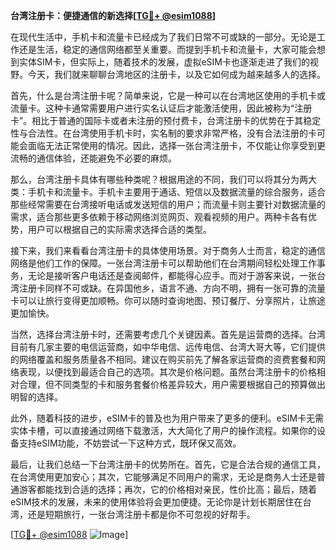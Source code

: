 **台湾注册卡：便捷通信的新选择[[TG💪+ @esim1088](https://t.me/s/esim1088)]**

在现代生活中，手机卡和流量卡已经成为了我们日常不可或缺的一部分。无论是工作还是生活，稳定的通信网络都至关重要。而提到手机卡和流量卡，大家可能会想到实体SIM卡，但实际上，随着技术的发展，虚拟eSIM卡也逐渐走进了我们的视野。今天，我们就来聊聊台湾地区的注册卡，以及它如何成为越来越多人的选择。

首先，什么是台湾注册卡呢？简单来说，它是一种可以在台湾地区使用的手机卡或流量卡。这种卡通常需要用户进行实名认证后才能激活使用，因此被称为“注册卡”。相比于普通的国际卡或者未注册的预付费卡，台湾注册卡的优势在于其稳定性与合法性。在台湾使用手机卡时，实名制的要求非常严格，没有合法注册的卡可能会面临无法正常使用的情况。因此，选择一张台湾注册卡，不仅能让你享受到更流畅的通信体验，还能避免不必要的麻烦。

那么，台湾注册卡具体有哪些种类呢？根据用途的不同，我们可以将其分为两大类：手机卡和流量卡。手机卡主要用于通话、短信以及数据流量的综合服务，适合那些经常需要在台湾接听电话或发送短信的用户；而流量卡则主要针对数据流量的需求，适合那些更多依赖于移动网络浏览网页、观看视频的用户。两种卡各有优势，用户可以根据自己的实际需求选择合适的类型。

接下来，我们来看看台湾注册卡的具体使用场景。对于商务人士而言，稳定的通信网络是他们工作的保障。一张台湾注册卡可以帮助他们在台湾期间轻松处理工作事务，无论是接听客户电话还是查阅邮件，都能得心应手。而对于游客来说，一张台湾注册卡同样不可或缺。在异国他乡，语言不通、方向不明，拥有一张可靠的流量卡可以让旅行变得更加顺畅。你可以随时查询地图、预订餐厅、分享照片，让旅途更加愉快。

当然，选择台湾注册卡时，还需要考虑几个关键因素。首先是运营商的选择。台湾目前有几家主要的电信运营商，如中华电信、远传电信、台湾大哥大等，它们提供的网络覆盖和服务质量各不相同。建议在购买前先了解各家运营商的资费套餐和网络表现，以便找到最适合自己的选项。其次是价格问题。虽然台湾注册卡的价格相对合理，但不同类型的卡和服务套餐价格差异较大，用户需要根据自己的预算做出明智的选择。

此外，随着科技的进步，eSIM卡的普及也为用户带来了更多的便利。eSIM卡无需实体卡槽，可以直接通过网络下载激活，大大简化了用户的操作流程。如果你的设备支持eSIM功能，不妨尝试一下这种方式，既环保又高效。

最后，让我们总结一下台湾注册卡的优势所在。首先，它是合法合规的通信工具，在台湾使用更加安心；其次，它能够满足不同用户的需求，无论是商务人士还是普通游客都能找到合适的选择；再次，它的价格相对亲民，性价比高；最后，随着eSIM技术的发展，未来的使用体验将会更加便捷。无论你是计划长期居住在台湾，还是短期旅行，一张台湾注册卡都是你不可忽视的好帮手。

[[TG💪+ @esim1088](https://t.me/s/esim1088) ![Image](https://i.postimg.cc/4NQfJmqS/Snipaste-2025-05-13-00-14-12.png)]
